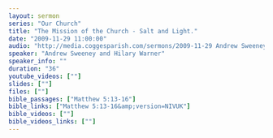 ```yaml
---
layout: sermon
series: "Our Church"
title: "The Mission of the Church - Salt and Light."
date: "2009-11-29 11:00:00"
audio: "http://media.coggesparish.com/sermons/2009-11-29 Andrew Sweeney and Hilary Warner.mp3"
speaker: "Andrew Sweeney and Hilary Warner"
speaker_info: ""
duration: "36"
youtube_videos: [""]
slides: [""]
files: [""]
bible_passages: ["Matthew 5:13-16"]
bible_links: ["Matthew 5:13-16&amp;version=NIVUK"]
bible_videos: [""]
bible_videos_links: [""]
---
```

